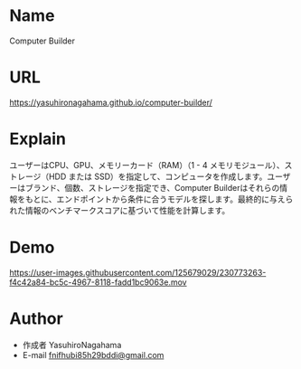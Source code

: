# Name

Computer Builder

# URL

https://yasuhironagahama.github.io/computer-builder/

# Explain

ユーザーはCPU、GPU、メモリーカード（RAM）（1 - 4 メモリモジュール）、ストレージ（HDD または SSD）を指定して、コンピュータを作成します。ユーザーはブランド、個数、ストレージを指定でき、Computer Builderはそれらの情報をもとに、エンドポイントから条件に合うモデルを探します。最終的に与えられた情報のベンチマークスコアに基づいて性能を計算します。

# Demo

https://user-images.githubusercontent.com/125679029/230773263-f4c42a84-bc5c-4967-8118-fadd1bc9063e.mov

# Author

* 作成者 YasuhiroNagahama
* E-mail fnifhubi85h29bddi@gmail.com
